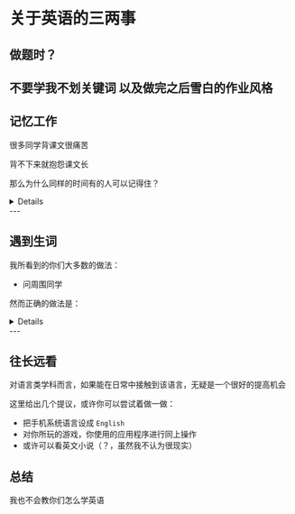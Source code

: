 # 关于英语的三两事

## 做题时？

**不要**学我不划关键词
以及做完之后雪白的作业风格
---

## 记忆工作

很多同学背课文很痛苦

背不下来就抱怨课文长

那么为什么同样的时间有的人可以记得住？

<details>
    关键在于记背时的方法
    读时自然要认真读
    但是光动嘴只会导致花大量时间——形成嘴部的肌肉记忆
    带着思考去读——比如可以思考此处的含义、好在何处
</details>
---

## 遇到生词

我所看到的你们大多数的做法：

- 问周围同学

然而正确的做法是：

<details>
    自己查字典，自己查出来的比问来的记忆更深刻
</details>
---

## 往长远看

对语言类学科而言，如果能在日常中接触到该语言，无疑是一个很好的提高机会

这里给出几个提议，或许你可以尝试着做一做：

- 把手机系统语言设成 `English`
- 对你所玩的游戏，你使用的应用程序进行同上操作
- 或许可以看英文小说（？，虽然我不认为很现实）

## 总结

我也不会教你们怎么学英语
